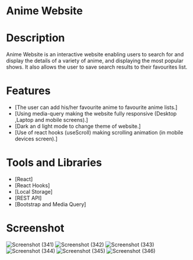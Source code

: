 # Anime Website

# Description
Anime Website is an interactive website enabling users to search for and display the details of a variety of anime, and displaying the most popular shows. It also allows the user to save search results to their favourites list.

# Features
* [The user can add his/her favourite anime to favourite anime lists.]
* [Using media-query making the website fully responsive (Desktop ,Laptop and mobile screens).]
* [Dark an d light mode to change theme of website.]
* [Use of react hooks (useScroll) making scrolling animation (in mobile devices screen).]

# Tools and Libraries
* [React]
* [React Hooks]
* [Local Storage]
* [REST API]
* [Bootstrap and Media Query]

# Screenshot
![Screenshot (341)](https://user-images.githubusercontent.com/48568085/120222710-ac56d780-c240-11eb-9597-a1d164679f02.png)
![Screenshot (342)](https://user-images.githubusercontent.com/48568085/120222714-af51c800-c240-11eb-8c53-eabda2fe8a8d.png)
![Screenshot (343)](https://user-images.githubusercontent.com/48568085/120222720-b24cb880-c240-11eb-95ef-7a0f8c11ab60.png)
![Screenshot (344)](https://user-images.githubusercontent.com/48568085/120222725-b547a900-c240-11eb-9357-848d597794f2.png)
![Screenshot (345)](https://user-images.githubusercontent.com/48568085/120222738-baa4f380-c240-11eb-935f-36a19ba87f17.png)
![Screenshot (346)](https://user-images.githubusercontent.com/48568085/120222749-c0023e00-c240-11eb-9278-e01192a7242e.png)
